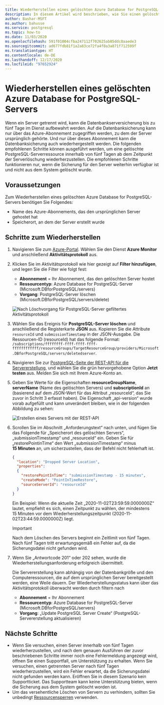 ```yaml
---
title: Wiederherstellen eines gelöschten Azure Database for PostgreSQL-Servers
description: In diesem Artikel wird beschrieben, wie Sie einen gelöschten Server in Azure Database for PostgreSQL über das Azure-Portal wiederherstellen.
author: Bashar-MSFT
ms.author: bahusse
ms.service: postgresql
ms.topic: how-to
ms.date: 11/03/2020
ms.openlocfilehash: 591f01004cfba247112f702625ab05ddc0aaede3
ms.sourcegitcommit: ad677fdb81f1a2a83ce72fa4f8a3a871f712599f
ms.translationtype: HT
ms.contentlocale: de-DE
ms.lasthandoff: 12/17/2020
ms.locfileid: "97652924"
---
```

# <a name="restore-a-dropped-azure-database-for-postgresql-server"></a>Wiederherstellen eines gelöschten Azure Database for PostgreSQL-Servers

Wenn ein Server getrennt wird, kann die Datenbankserversicherung bis zu fünf Tage im Dienst aufbewahrt werden. Auf die Datenbanksicherung kann nur über das Azure-Abonnement zugegriffen werden, zu dem der Server ursprünglich gehörte. Und nur über dieses Abonnement kann die Datenbanksicherung auch wiederhergestellt werden. Die folgenden empfohlenen Schritte können ausgeführt werden, um eine gelöschte PostgreSQL-Serverressource innerhalb von fünf Tagen ab dem Zeitpunkt der Serverlöschung wiederherzustellen. Die empfohlenen Schritte funktionieren nur, wenn die Sicherung für den Server weiterhin verfügbar ist und nicht aus dem System gelöscht wurde. 

## <a name="pre-requisites"></a>Voraussetzungen
Zum Wiederherstellen eines gelöschten Azure Database for PostgreSQL-Servers benötigen Sie Folgendes:
- Name des Azure-Abonnements, das den ursprünglichen Server gehostet hat
- Speicherort, an dem der Server erstellt wurde

## <a name="steps-to-restore"></a>Schritte zum Wiederherstellen

1. Navigieren Sie zum [Azure-Portal](https://portal.azure.com/#blade/Microsoft_Azure_ActivityLog/ActivityLogBlade). Wählen Sie den Dienst **Azure Monitor** und anschließend **Aktivitätsprotokoll** aus.

2. Klicken Sie im Aktivitätsprotokoll wie hier gezeigt auf **Filter hinzufügen**, und legen Sie die Filter wie folgt fest:

    - **Abonnement** = Ihr Abonnement, das den gelöschten Server hostet
    - **Ressourcentyp**: Azure Database for PostgreSQL-Server (Microsoft.DBforPostgreSQL/servers)
    - **Vorgang**: PostgreSQL-Server löschen (Microsoft.DBforPostgreSQL/servers/delete)
 
    ![Nach Löschvorgang für PostgreSQL-Server gefiltertes Aktivitätsprotokoll](./media/howto-restore-dropped-server/activity-log-azure.png)

3. Wählen Sie das Ereignis für **PostgreSQL-Server löschen** und anschließend die Registerkarte **JSON** aus. Kopieren Sie die Attribute `resourceId` und `submissionTimestamp` in der JSON-Ausgabe. Die Ressourcen-ID (resourceId) hat das folgende Format: `/subscriptions/ffffffff-ffff-ffff-ffff-ffffffffffff/resourceGroups/TargetResourceGroup/providers/Microsoft.DBforPostgreSQL/servers/deletedserver`.


 4. Navigieren Sie zur [PostgreSQL-Seite der REST-API für die Servererstellung](/rest/api/PostgreSQL/servers/create), und wählen Sie die grün hervorgehobene Option **Jetzt testen** aus. Melden Sie sich mit Ihrem Azure-Konto an.

 5. Geben Sie Werte für die Eigenschaften **resourceGroupName**, **serverName** (Name des gelöschten Servers) und **subscriptionId** an (basierend auf dem JSON-Wert für das Attribut „resourceId“, das Sie zuvor in Schritt 3 erfasst haben). Die Eigenschaft „api-version“ wurde vorab aufgefüllt und kann unverändert bleiben, wie in der folgenden Abbildung zu sehen:

    ![Erstellen eines Servers mit der REST-API](./media/howto-restore-dropped-server/create-server-from-rest-api-azure.png)
  
 6. Scrollen Sie im Abschnitt „Anforderungstext“ nach unten, und fügen Sie das Folgende für „Speicherort des gelöschten Servers“, „submissionTimestamp“ und „resourceId“ ein. Geben Sie für „restorePointinTime“ den Wert „submissionTimestamp“ minus **15 Minuten** an, um sicherzustellen, dass der Befehl nicht fehlerhaft ist.
    
    ```json
    {
      "location": "Dropped Server Location",  
      "properties": 
      {
        "restorePointInTime": "submissionTimestamp - 15 minutes",
        "createMode": "PointInTimeRestore",
        "sourceServerId": "resourceId"
      }
    }
    ```

    Ein Beispiel: Wenn die aktuelle Zeit „2020-11-02T23:59:59.0000000Z“ lautet, empfiehlt es sich, einen Zeitpunkt zu wählen, der mindestens 15 Minuten vor dem Wiederherstellungszeitpunkt (2020-11-02T23:44:59.0000000Z) liegt.

    > [!Important]
    > Nach dem Löschen des Servers beginnt ein Zeitlimit von fünf Tagen. Nach fünf Tagen tritt erwartungsgemäß ein Fehler auf, da die Sicherungsdatei nicht gefunden wird.
    
7. Wenn Sie „Antwortcode 201“ oder 202 sehen, wurde die Wiederherstellungsanforderung erfolgreich übermittelt. 

    Die Servererstellung kann abhängig von der Datenbankgröße und den Computeressourcen, die auf dem ursprünglichen Server bereitgestellt werden, eine Weile dauern. Der Wiederherstellungsstatus kann über das Aktivitätsprotokoll überwacht werden durch filtern nach 
   - **Abonnement** = Ihr Abonnement
   - **Ressourcentyp**: Azure Database for PostgreSQL-Server (Microsoft.DBforPostgreSQL/servers) 
   - **Vorgang**: „Update PostgreSQL Server Create“ (PostgreSQL-Servererstellung aktualisieren)

## <a name="next-steps"></a>Nächste Schritte
- Wenn Sie versuchen, einen Server innerhalb von fünf Tagen wiederherzustellen, und nach dem genauen Ausführen der zuvor beschriebenen Schritte immer noch eine Fehlermeldung angezeigt wird, öffnen Sie einen Supportfall, um Unterstützung zu erhalten. Wenn Sie versuchen, einen getrennten Server nach fünf Tagen wiederherzustellen, wird ein Fehler erwartet, da die Sicherungsdatei nicht gefunden werden kann. Eröffnen Sie in diesem Szenario kein Supportticket. Das Supportteam kann keine Unterstützung bieten, wenn die Sicherung aus dem System gelöscht worden ist. 
- Um das versehentliche Löschen von Servern zu verhindern, sollten Sie unbedingt [Ressourcensperren](https://techcommunity.microsoft.com/t5/azure-database-for-PostgreSQL/preventing-the-disaster-of-accidental-deletion-for-your-PostgreSQL/ba-p/825222) verwenden.
